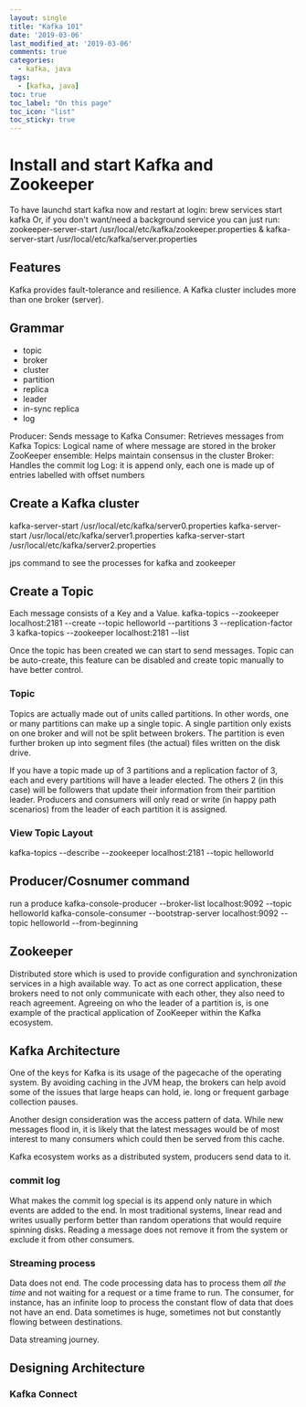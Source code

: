 ```yaml
---
layout: single
title: "Kafka 101"
date: '2019-03-06'
last_modified_at: '2019-03-06'
comments: true
categories:
  - kafka, java
tags:
  - [kafka, java]
toc: true
toc_label: "On this page"
toc_icon: "list"
toc_sticky: true
---
```


# Install and start Kafka and Zookeeper

To have launchd start kafka now and restart at login:
  brew services start kafka
Or, if you don't want/need a background service you can just run:
  zookeeper-server-start /usr/local/etc/kafka/zookeeper.properties & kafka-server-start /usr/local/etc/kafka/server.properties

## Features

Kafka provides fault-tolerance and resilience.
A Kafka cluster includes more than one broker (server).

## Grammar

- topic
- broker
- cluster
- partition
- replica
- leader
- in-sync replica
- log

Producer: Sends message to Kafka
Consumer: Retrieves messages from Kafka
Topics: Logical name of where message are stored in the broker
ZooKeeper ensemble: Helps maintain consensus in the cluster
Broker: Handles the commit log
Log: it is append only, each one is made up of entries labelled with offset numbers

## Create a Kafka cluster

kafka-server-start /usr/local/etc/kafka/server0.properties
kafka-server-start /usr/local/etc/kafka/server1.properties
kafka-server-start /usr/local/etc/kafka/server2.properties

  jps command to see the processes for kafka and zookeeper

## Create a Topic

Each message consists of a Key and a Value.
kafka-topics --zookeeper localhost:2181 --create --topic helloworld --partitions 3 --replication-factor 3
kafka-topics --zookeeper localhost:2181 --list

Once the topic has been created we can start to send messages.
Topic can be auto-create, this feature can be disabled and create topic manually to have better control.

### Topic

Topics are actually made out of units called partitions. In other words, one or many partitions can make up a single topic.
A single partition only exists on one broker and will not be split between brokers.
The partition is even further broken up into segment files (the actual) files written on the disk drive.

If you have a topic made up of 3 partitions and a replication factor of 3, each and every partitions will have a leader elected. The others 2 (in this case) will be followers that update their information from their partition leader.
Producers and consumers will only read or write (in happy path scenarios) from the leader of each partition it is assigned.

### View Topic Layout

kafka-topics --describe --zookeeper localhost:2181 --topic helloworld

## Producer/Cosnumer command

run a produce
kafka-console-producer --broker-list localhost:9092 --topic helloworld
kafka-console-consumer --bootstrap-server localhost:9092 --topic helloworld --from-beginning

## Zookeeper

Distributed store which is used to provide configuration and synchronization services in a high available way.
To act as one correct application, these brokers need to not only communicate with each other, they also need to reach agreement.
Agreeing on who the leader of a partition is, is one example of the practical application of ZooKeeper within the Kafka ecosystem.

## Kafka Architecture

One of the keys for Kafka is its usage of the pagecache of the operating system. By avoiding caching in the JVM heap, the brokers can help avoid some of the issues that large heaps can hold, ie. long or frequent garbage collection pauses.

Another design consideration was the access pattern of data. While new messages flood in, it is likely that the latest messages would be of most interest to many consumers which could then be served from this cache.

Kafka ecosystem works as a distributed system, producers send data to it.

### commit log

What makes the commit log special is its append only nature in which events are added to the end.
In most traditional systems, linear read and writes usually perform better than random operations that would require spinning disks.
Reading a message does not remove it from the system or exclude it from other consumers.

### Streaming process

Data does not end. The code processing data has to process them _all the time_ and not waiting for a request or a time frame to run. The consumer, for instance, has an infinite loop to process the constant flow of data that does not have an end. Data sometimes is huge, sometimes not but constantly flowing between destinations.

Data streaming journey.

## Designing Architecture

### Kafka Connect

